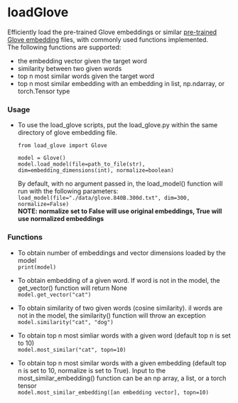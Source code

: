 # loadGlove
Efficiently load the pre-trained Glove embeddings or similar [pre-trained Glove embedding](https://nlp.stanford.edu/projects/glove/) files, with commonly used functions implemented.  
The following functions are supported:
  * the embedding vector given the target word  
  * similarity between two given words  
  * top n most similar words given the target word  
  * top n most similar embedding with an embedding in list, np.ndarray, or torch.Tensor type  
  
### Usage
* To use the load_glove scripts, put the load_glove.py within the same directory of glove embedding file.  
  ```
  from load_glove import Glove
  
  model = Glove()
  model.load_model(file=path_to_file(str), dim=embedding_dimensions(int), normalize=boolean)
  ```
  By default, with no argument passed in, the load_model() function will run with the following parameters: `load_model(file="./data/glove.840B.300d.txt", dim=300, normalize=False)`  
  **NOTE: normalize set to False will use original embeddings, True will use normalized embeddings**
  
### Functions
* To obtain number of embeddings and vector dimensions loaded by the model  
  `print(model)`
  
* To obtain embedding of a given word. If word is not in the model, the get_vector() function will return None    
  `model.get_vector("cat")`  
  
* To obtain similarity of two given words (cosine similarity). iI words are not in the model, the similarity() function will throw an exception  
  `model.similarity("cat", "dog")`  

* To obtain top n most simliar words with a given word (default top n is set to 10)  
  `model.most_similar("cat", topn=10)`  
  
* To obtain top n most similar words with a given embedding (default top n is set to 10, normalize is set to True). 
  Input to the most_similar_embedding() function can be an np array, a list, or a torch tensor  
  `model.most_similar_embedding([an embedding vector], topn=10)`  
